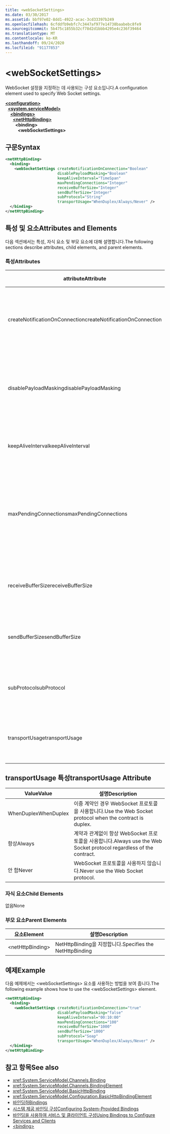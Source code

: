 ```yaml
---
title: <webSocketSettings>
ms.date: 03/30/2017
ms.assetid: bbf97e02-8dd1-4922-acac-3cd33397b249
ms.openlocfilehash: 6cfddfb9ebfc7c3447af977e14738baabebc8fe9
ms.sourcegitcommit: 5b475c1855b32cf78d2d1bbb4295e4c236f39464
ms.translationtype: MT
ms.contentlocale: ko-KR
ms.lasthandoff: 09/24/2020
ms.locfileid: "91177853"
---
```

# \<webSocketSettings>

<span data-ttu-id="0d737-101">WebSocket 설정을 지정하는 데 사용되는 구성 요소입니다.</span><span class="sxs-lookup"><span data-stu-id="0d737-101">A configuration element used to specify Web Socket settings.</span></span>  
  
[**\<configuration>**](../configuration-element.md)\
&nbsp;&nbsp;[**\<system.serviceModel>**](system-servicemodel.md)\
&nbsp;&nbsp;&nbsp;&nbsp;[**\<bindings>**](bindings.md)\
&nbsp;&nbsp;&nbsp;&nbsp;&nbsp;&nbsp;[**\<netHttpBinding>**](nethttpbinding.md)\
&nbsp;&nbsp;&nbsp;&nbsp;&nbsp;&nbsp;&nbsp;&nbsp;**\<binding>**\
&nbsp;&nbsp;&nbsp;&nbsp;&nbsp;&nbsp;&nbsp;&nbsp;&nbsp;&nbsp;**\<webSocketSettings>**  
  
## <a name="syntax"></a><span data-ttu-id="0d737-102">구문</span><span class="sxs-lookup"><span data-stu-id="0d737-102">Syntax</span></span>  
  
```xml  
<netHttpBinding>
  <binding>
    <webSocketSettings createNotificationOnConnection="Boolean"
                       disablePayloadMasking="Boolean"
                       keepAliveInterval="TimeSpan"
                       maxPendingConnections="Integer"
                       receiveBufferSize="Integer"
                       sendBufferSize="Integer"
                       subProtocol="String"
                       transportUsage="WhenDuplex/Always/Never" />
  </binding>
</netHttpBinding>
```  
  
## <a name="attributes-and-elements"></a><span data-ttu-id="0d737-103">특성 및 요소</span><span class="sxs-lookup"><span data-stu-id="0d737-103">Attributes and Elements</span></span>  

 <span data-ttu-id="0d737-104">다음 섹션에서는 특성, 자식 요소 및 부모 요소에 대해 설명합니다.</span><span class="sxs-lookup"><span data-stu-id="0d737-104">The following sections describe attributes, child elements, and parent elements.</span></span>  
  
### <a name="attributes"></a><span data-ttu-id="0d737-105">특성</span><span class="sxs-lookup"><span data-stu-id="0d737-105">Attributes</span></span>  
  
|<span data-ttu-id="0d737-106">attribute</span><span class="sxs-lookup"><span data-stu-id="0d737-106">Attribute</span></span>|<span data-ttu-id="0d737-107">설명</span><span class="sxs-lookup"><span data-stu-id="0d737-107">Description</span></span>|  
|---------------|-----------------|  
|<span data-ttu-id="0d737-108">createNotificationOnConnection</span><span class="sxs-lookup"><span data-stu-id="0d737-108">createNotificationOnConnection</span></span>|<span data-ttu-id="0d737-109">연결 시 알림이 보내지는지 여부를 지정합니다.</span><span class="sxs-lookup"><span data-stu-id="0d737-109">Specifies whether a notification is sent upon connection.</span></span>|  
|<span data-ttu-id="0d737-110">disablePayloadMasking</span><span class="sxs-lookup"><span data-stu-id="0d737-110">disablePayloadMasking</span></span>|<span data-ttu-id="0d737-111">WebSocket 마스킹을 사용하지 않도록 설정할지 여부를 지정합니다.</span><span class="sxs-lookup"><span data-stu-id="0d737-111">Specifies whether Web Socket masking is disabled.</span></span>|  
|<span data-ttu-id="0d737-112">keepAliveInterval</span><span class="sxs-lookup"><span data-stu-id="0d737-112">keepAliveInterval</span></span>|<span data-ttu-id="0d737-113">상태 유지 간격을 지정합니다.</span><span class="sxs-lookup"><span data-stu-id="0d737-113">Specifies the keep alive interval.</span></span>|  
|<span data-ttu-id="0d737-114">maxPendingConnections</span><span class="sxs-lookup"><span data-stu-id="0d737-114">maxPendingConnections</span></span>|<span data-ttu-id="0d737-115">서비스에서 디스패치를 대기하는 최대 연결 수를 지정합니다.</span><span class="sxs-lookup"><span data-stu-id="0d737-115">Specifies the maximum number of connections awaiting dispatch on the service.</span></span>|  
|<span data-ttu-id="0d737-116">receiveBufferSize</span><span class="sxs-lookup"><span data-stu-id="0d737-116">receiveBufferSize</span></span>|<span data-ttu-id="0d737-117">수신 버퍼의 크기를 지정합니다.</span><span class="sxs-lookup"><span data-stu-id="0d737-117">Specifies the size of the receive buffer.</span></span>|  
|<span data-ttu-id="0d737-118">sendBufferSize</span><span class="sxs-lookup"><span data-stu-id="0d737-118">sendBufferSize</span></span>|<span data-ttu-id="0d737-119">전송 버퍼의 크기를 지정합니다.</span><span class="sxs-lookup"><span data-stu-id="0d737-119">Specifies the size of the send buffer.</span></span>|  
|<span data-ttu-id="0d737-120">subProtocol</span><span class="sxs-lookup"><span data-stu-id="0d737-120">subProtocol</span></span>|<span data-ttu-id="0d737-121">WebSocket 하위 프로토콜을 지정합니다.</span><span class="sxs-lookup"><span data-stu-id="0d737-121">Specifies the Web Socket subprotocol.</span></span>|  
|<span data-ttu-id="0d737-122">transportUsage</span><span class="sxs-lookup"><span data-stu-id="0d737-122">transportUsage</span></span>|<span data-ttu-id="0d737-123">WebSocket을 사용할 시기를 지정합니다.</span><span class="sxs-lookup"><span data-stu-id="0d737-123">Specifies when to use Web Sockets.</span></span>|  
  
## <a name="transportusage-attribute"></a><span data-ttu-id="0d737-124">transportUsage 특성</span><span class="sxs-lookup"><span data-stu-id="0d737-124">transportUsage Attribute</span></span>  
  
|<span data-ttu-id="0d737-125">Value</span><span class="sxs-lookup"><span data-stu-id="0d737-125">Value</span></span>|<span data-ttu-id="0d737-126">설명</span><span class="sxs-lookup"><span data-stu-id="0d737-126">Description</span></span>|  
|-----------|-----------------|  
|<span data-ttu-id="0d737-127">WhenDuplex</span><span class="sxs-lookup"><span data-stu-id="0d737-127">WhenDuplex</span></span>|<span data-ttu-id="0d737-128">이중 계약인 경우 WebSocket 프로토콜을 사용합니다.</span><span class="sxs-lookup"><span data-stu-id="0d737-128">Use the Web Socket protocol when the contract is duplex.</span></span>|  
|<span data-ttu-id="0d737-129">항상</span><span class="sxs-lookup"><span data-stu-id="0d737-129">Always</span></span>|<span data-ttu-id="0d737-130">계약과 관계없이 항상 WebSocket 프로토콜을 사용합니다.</span><span class="sxs-lookup"><span data-stu-id="0d737-130">Always use the Web Socket protocol regardless of the contract.</span></span>|  
|<span data-ttu-id="0d737-131">안 함</span><span class="sxs-lookup"><span data-stu-id="0d737-131">Never</span></span>|<span data-ttu-id="0d737-132">WebSocket 프로토콜을 사용하지 않습니다.</span><span class="sxs-lookup"><span data-stu-id="0d737-132">Never use the Web Socket protocol.</span></span>|  
  
### <a name="child-elements"></a><span data-ttu-id="0d737-133">자식 요소</span><span class="sxs-lookup"><span data-stu-id="0d737-133">Child Elements</span></span>  

 <span data-ttu-id="0d737-134">없음</span><span class="sxs-lookup"><span data-stu-id="0d737-134">None</span></span>  
  
### <a name="parent-elements"></a><span data-ttu-id="0d737-135">부모 요소</span><span class="sxs-lookup"><span data-stu-id="0d737-135">Parent Elements</span></span>  
  
|<span data-ttu-id="0d737-136">요소</span><span class="sxs-lookup"><span data-stu-id="0d737-136">Element</span></span>|<span data-ttu-id="0d737-137">설명</span><span class="sxs-lookup"><span data-stu-id="0d737-137">Description</span></span>|  
|-------------|-----------------|  
|\<netHttpBinding>|<span data-ttu-id="0d737-138">NetHttpBinding을 지정합니다.</span><span class="sxs-lookup"><span data-stu-id="0d737-138">Specifies the NetHttpBinding</span></span>|  
  
## <a name="example"></a><span data-ttu-id="0d737-139">예제</span><span class="sxs-lookup"><span data-stu-id="0d737-139">Example</span></span>  

 <span data-ttu-id="0d737-140">다음 예제에서는 \<webSocketSettings> 요소를 사용하는 방법을 보여 줍니다.</span><span class="sxs-lookup"><span data-stu-id="0d737-140">The following example shows how to use the \<webSocketSettings> element.</span></span>  
  
```xml  
<netHttpBinding>
  <binding>
    <webSocketSettings createNotificationOnConnection="true"
                       disablePayloadMasking="false"
                       keepAliveInterval="00:10:00"
                       maxPendingConnections="100"
                       receiveBufferSize="1000"
                       sendBufferSize="1000"
                       subProtocol="Soap"
                       transportUsage="WhenDuplex/Always/Never" />
  </binding>
</netHttpBinding>
```  
  
## <a name="see-also"></a><span data-ttu-id="0d737-141">참고 항목</span><span class="sxs-lookup"><span data-stu-id="0d737-141">See also</span></span>

- <xref:System.ServiceModel.Channels.Binding>
- <xref:System.ServiceModel.Channels.BindingElement>
- <xref:System.ServiceModel.BasicHttpBinding>
- <xref:System.ServiceModel.Configuration.BasicHttpBindingElement>
- [<span data-ttu-id="0d737-142">바인딩하</span><span class="sxs-lookup"><span data-stu-id="0d737-142">Bindings</span></span>](../../../wcf/bindings.md)
- [<span data-ttu-id="0d737-143">시스템 제공 바인딩 구성</span><span class="sxs-lookup"><span data-stu-id="0d737-143">Configuring System-Provided Bindings</span></span>](../../../wcf/feature-details/configuring-system-provided-bindings.md)
- [<span data-ttu-id="0d737-144">바인딩을 사용하여 서비스 및 클라이언트 구성</span><span class="sxs-lookup"><span data-stu-id="0d737-144">Using Bindings to Configure Services and Clients</span></span>](../../../wcf/using-bindings-to-configure-services-and-clients.md)
- [\<binding>](bindings.md)
